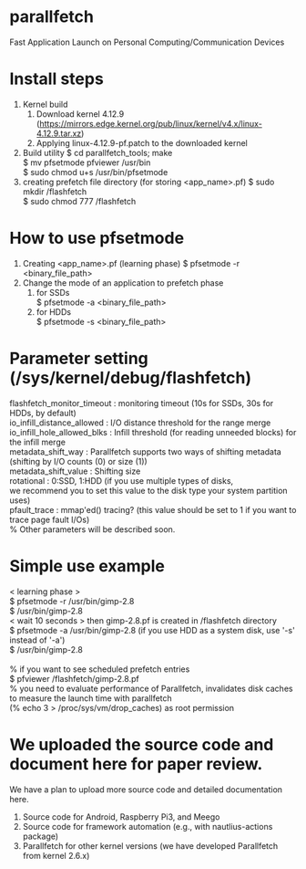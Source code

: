 # parallfetch
Fast Application Launch on Personal Computing/Communication Devices

# Install steps
1. Kernel build
   1) Download kernel 4.12.9 (https://mirrors.edge.kernel.org/pub/linux/kernel/v4.x/linux-4.12.9.tar.xz)
   2) Applying linux-4.12.9-pf.patch to the downloaded kernel
3. Build utility
   $ cd parallfetch_tools; make <br />
   $ mv pfsetmode pfviewer /usr/bin <br />
   $  sudo chmod u+s /usr/bin/pfsetmode <br />
4. creating prefetch file directory (for storing <app_name>.pf)
   $ sudo mkdir /flashfetch <br />
   $ sudo chmod 777 /flashfetch <br />
   
# How to use pfsetmode
1. Creating <app_name>.pf (learning phase)
   $ pfsetmode -r <binary_file_path> <br />
2. Change the mode of an application to prefetch phase
   1) for SSDs <br />
   $ pfsetmode -a <binary_file_path> <br />
   2) for HDDs <br />
   $ pfsetmode -s <binary_file_path> <br />

# Parameter setting (/sys/kernel/debug/flashfetch)
   flashfetch_monitor_timeout    : monitoring timeout (10s for SSDs, 30s for HDDs, by default) <br />
   io_infill_distance_allowed    : I/O distance threshold for the range merge <br />
   io_infill_hole_allowed_blks   : Infill threshold (for reading unneeded blocks) for the infill merge <br />
   metadata_shift_way            : Parallfetch supports two ways of shifting metadata (shifting by I/O counts (0) or size (1)) <br />
   metadata_shift_value          : Shifting size <br />
   rotational                    : 0:SSD, 1:HDD (if you use multiple types of disks, <br />
                                             we recommend you to set this value to the disk type your system partition uses) <br />
   pfault_trace                  : mmap'ed() tracing? (this value should be set to 1 if you want to trace page fault I/Os) <br />
   % Other parameters will be described soon. <br />
   
# Simple use example
  < learning phase > <br />
  $ pfsetmode -r /usr/bin/gimp-2.8 <br />
  $ /usr/bin/gimp-2.8 <br />
  < wait 10 seconds > then gimp-2.8.pf is created in /flashfetch directory <br />
  $ pfsetmode -a /usr/bin/gimp-2.8     (if you use HDD as a system disk, use '-s' instead of '-a') <br />
  $ /usr/bin/gimp-2.8 <br />
  <br />
  % if you want to see scheduled prefetch entries <br />
    $ pfviewer /flashfetch/gimp-2.8.pf <br />
  % you need to evaluate performance of Parallfetch, invalidates disk caches to measure the launch time with parallfetch <br />
    (% echo 3 > /proc/sys/vm/drop_caches) as root permission <br />

# We uploaded the source code and document here for paper review.
  We have a plan to upload more source code and detailed documentation here. <br />
  1. Source code for Android, Raspberry Pi3, and Meego
  2. Source code for framework automation (e.g., with nautlius-actions package)
  3. Parallfetch for other kernel versions (we have developed Parallfetch from kernel 2.6.x)
